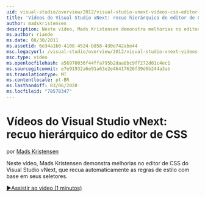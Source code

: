 ```yaml
---
uid: visual-studio/overview/2012/visual-studio-vnext-videos-css-editor-hierarchical-indentation
title: 'Vídeos do Visual Studio vNext: recuo hierárquico do editor de CSS | Microsoft Docs'
author: madskristensen
description: Neste vídeo, Mads Kristensen demonstra melhorias no editor de CSS do Visual Studio vNext que recua automaticamente as regras de estilo com base em seu seletor...
ms.author: riande
ms.date: 08/30/2011
ms.assetid: 6e34a1b0-4108-4524-b858-430e742abe44
msc.legacyurl: /visual-studio/overview/2012/visual-studio-vnext-videos-css-editor-hierarchical-indentation
msc.type: video
ms.openlocfilehash: a56970036f44ffa795b2daa8bc9ff272d01c4ec1
ms.sourcegitcommit: e7e91932a6e91a63e2e46417626f39d6b244a3ab
ms.translationtype: MT
ms.contentlocale: pt-BR
ms.lasthandoff: 03/06/2020
ms.locfileid: "78578347"
---
```

# <a name="visual-studio-vnext-videos-css-editor-hierarchical-indentation"></a>Vídeos do Visual Studio vNext: recuo hierárquico do editor de CSS

por [Mads Kristensen](https://github.com/madskristensen)

Neste vídeo, Mads Kristensen demonstra melhorias no editor de CSS do Visual Studio vNext, que recua automaticamente as regras de estilo com base em seus seletores.

[&#9654;Assistir ao vídeo (1 minutos)](https://channel9.msdn.com/Blogs/ASP-NET-Site-Videos/visual-studio-vnext-videos-css-editor-hierarchical-indentation)
